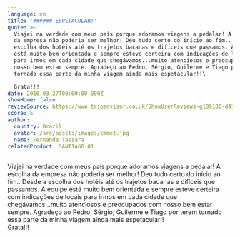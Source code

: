```yaml
---
language: en
title: '###### ESPETACULAR!'
quote: >-
  Viajei na verdade com meus país porque adoramos viagens a pedalar! A escolha
  da empresa não poderia ser melhor! Deu tudo certo do início ao fim.. Desde a
  escolha dos hotéis até os trajetos bacanas e difíceis que passamos. A equipe
  está muito bem orientada e sempre esteve certeira com indicações de locais
  para irmos em cada cidade que chegávamos...muito atenciosos e preocupados com
  nosso bem estar sempre. Agradeço ao Pedro, Sérgio, Guilerme e Tiago por terem
  tornado essa parte da minha viagem ainda mais espetacular!!\

  Grata!!!
date: 2016-03-27T00:00:00.000Z
showHome: false
reviewSource: https://www.tripadvisor.co.uk/ShowUserReviews-g189180-d4105907-r358936632-Top_Bike_tours_Portugal-Porto_Porto_District_Northern_Portugal.html
score: 5
author:
  country: Brazil
  avatar: /src/assets/images/emmet.jpg
  name: Fernanda Tassara
relatedProduct: SANTIAGO 01
---
```


Viajei na verdade com meus país porque adoramos viagens a pedalar! A escolha da
empresa não poderia ser melhor! Deu tudo certo do início ao fim.. Desde a
escolha dos hotéis até os trajetos bacanas e difíceis que passamos. A equipe
está muito bem orientada e sempre esteve certeira com indicações de locais para
irmos em cada cidade que chegávamos...muito atenciosos e preocupados com nosso
bem estar sempre. Agradeço ao Pedro, Sérgio, Guilerme e Tiago por terem tornado
essa parte da minha viagem ainda mais espetacular!!\
Grata!!!
